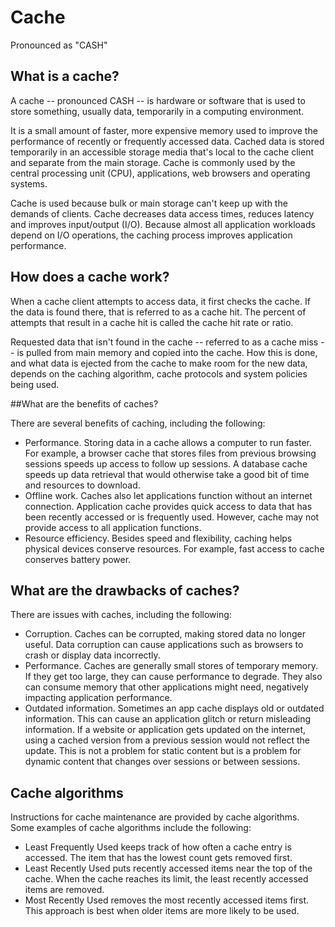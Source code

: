 
# Cache

Pronounced as "CASH"


## What is a cache?


A cache -- pronounced CASH -- is hardware or software that is used to store something, usually data, temporarily in a computing environment.

It is a small amount of faster, more expensive memory used to improve the performance of recently or frequently accessed data. Cached data is stored temporarily in an accessible storage media that's local to the cache client and separate from the main storage. Cache is commonly used by the central processing unit (CPU), applications, web browsers and operating systems.

Cache is used because bulk or main storage can't keep up with the demands of clients. Cache decreases data access times, reduces latency and improves input/output (I/O). Because almost all application workloads depend on I/O operations, the caching process improves application performance.


## How does a cache work?

When a cache client attempts to access data, it first checks the cache. If the data is found there, that is referred to as a cache hit. The percent of attempts that result in a cache hit is called the cache hit rate or ratio.

Requested data that isn't found in the cache -- referred to as a cache miss -- is pulled from main memory and copied into the cache. How this is done, and what data is ejected from the cache to make room for the new data, depends on the caching algorithm, cache protocols and system policies being used.


##What are the benefits of caches?

There are several benefits of caching, including the following:

- Performance. Storing data in a cache allows a computer to run faster. For example, a browser cache that stores files from previous browsing sessions speeds up access to follow up sessions. A database cache speeds up data retrieval that would otherwise take a good bit of time and resources to download.
- Offline work. Caches also let applications function without an internet connection. Application cache provides quick access to data that has been recently accessed or is frequently used. However, cache may not provide access to all application functions.
- Resource efficiency. Besides speed and flexibility, caching helps physical devices conserve resources. For example, fast access to cache conserves battery power.


## What are the drawbacks of caches?

There are issues with caches, including the following:

- Corruption. Caches can be corrupted, making stored data no longer useful. Data corruption can cause applications such as browsers to crash or display data incorrectly.
- Performance. Caches are generally small stores of temporary memory. If they get too large, they can cause performance to degrade. They also can consume memory that other applications might need, negatively impacting application performance.
- Outdated information. Sometimes an app cache displays old or outdated information. This can cause an application glitch or return misleading information. If a website or application gets updated on the internet, using a cached version from a previous session would not reflect the update. This is not a problem for static content but is a problem for dynamic content that changes over sessions or between sessions.


## Cache algorithms

Instructions for cache maintenance are provided by cache algorithms. Some examples of cache algorithms include the following:

- Least Frequently Used keeps track of how often a cache entry is accessed. The item that has the lowest count gets removed first.
- Least Recently Used puts recently accessed items near the top of the cache. When the cache reaches its limit, the least recently accessed items are removed.
- Most Recently Used removes the most recently accessed items first. This approach is best when older items are more likely to be used.
